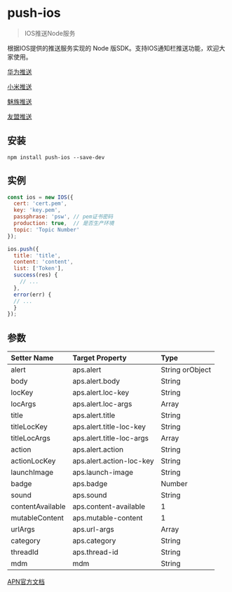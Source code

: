 # push-ios

> IOS推送Node服务

根据IOS提供的推送服务实现的 Node 版SDK。支持IOS通知栏推送功能，欢迎大家使用。

[华为推送](https://www.npmjs.com/package/push-huawei)

[小米推送](https://www.npmjs.com/package/push-xiaomi)

[魅族推送](https://www.npmjs.com/package/push-meizu)

[友盟推送](https://www.npmjs.com/package/push-umeng)

## 安装
```
npm install push-ios --save-dev
```

## 实例
```javascript
const ios = new IOS({
  cert: 'cert.pem',
  key: 'key.pem',
  passphrase: 'psw', // pem证书密码
  production: true,  // 是否生产环境
  topic: 'Topic Number'
});

ios.push({
  title: 'title',
  content: 'content',
  list: ['Token'],
  success(res) {
    // ...
  },
  error(err) {
  // ...
  }
});
```

## 参数

| Setter Name | Target Property | Type |
|:----|:----|:----|
|alert|aps.alert|String orObject|
|body|aps.alert.body|String|
|locKey|aps.alert.loc-key|String|
|locArgs|aps.alert.loc-args|Array|
|title|aps.alert.title|String|
|titleLocKey|aps.alert.title-loc-key|String|
|titleLocArgs|aps.alert.title-loc-args|Array|
|action|aps.alert.action|String|
|actionLocKey|aps.alert.action-loc-key|String|
|launchImage|aps.launch-image|String|
|badge|aps.badge|Number|
|sound|aps.sound|String|
|contentAvailable|aps.content-available|1|
|mutableContent|aps.mutable-content|1|
|urlArgs|aps.url-args|Array|
|category|aps.category|String|
|threadId|aps.thread-id|String|
|mdm|mdm|String|


[APN官方文档](https://github.com/node-apn/node-apn/blob/master/doc/notification.markdown)